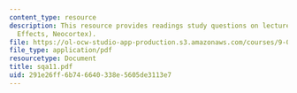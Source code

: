 ```yaml
---
content_type: resource
description: This resource provides readings study questions on lecture 11 (Transection
  Effects, Neocortex).
file: https://ol-ocw-studio-app-production.s3.amazonaws.com/courses/9-01-neuroscience-and-behavior-fall-2003/291e26ff6b746640338e5605de3113e7_sqa11.pdf
file_type: application/pdf
resourcetype: Document
title: sqa11.pdf
uid: 291e26ff-6b74-6640-338e-5605de3113e7
---
```

